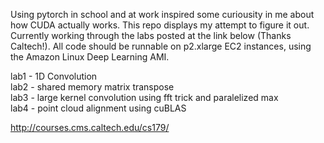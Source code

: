 Using pytorch in school and at work inspired some curiousity in me about how CUDA actually works. This repo displays my attempt to figure it out. Currently working through the labs posted at the link below (Thanks Caltech!). All code should be runnable on p2.xlarge EC2 instances, using the Amazon Linux Deep Learning AMI.

lab1 - 1D Convolution<br/>
lab2 - shared memory matrix transpose<br/>
lab3 - large kernel convolution using fft trick and paralelized max<br/>
lab4 - point cloud alignment using cuBLAS

http://courses.cms.caltech.edu/cs179/
